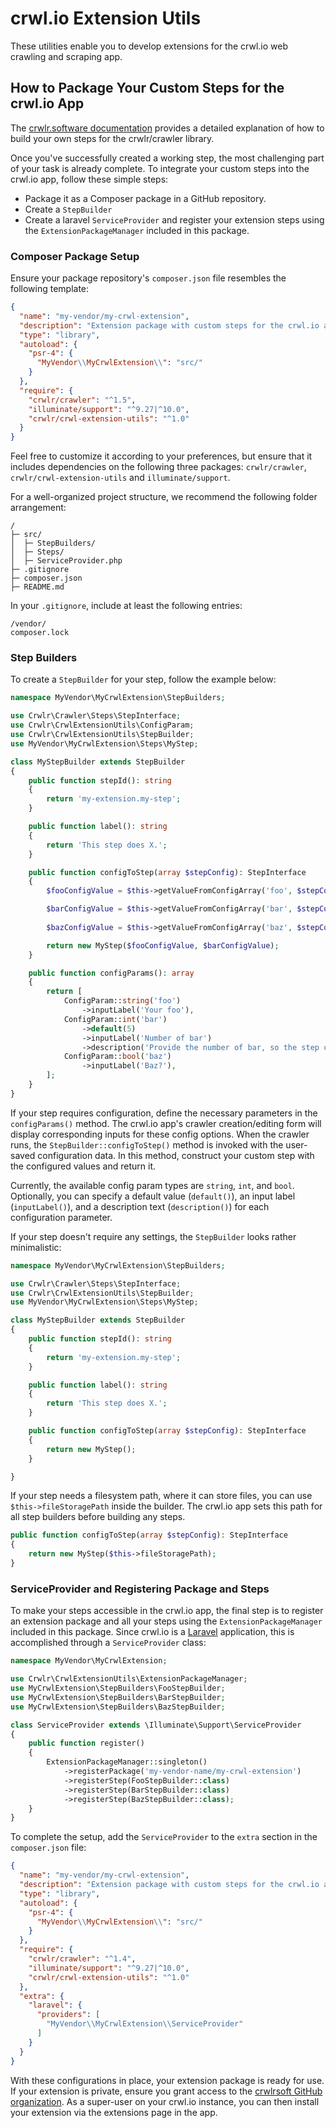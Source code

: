 # crwl.io Extension Utils

These utilities enable you to develop extensions for the crwl.io web crawling and scraping app.

## How to Package Your Custom Steps for the crwl.io App

The [crwlr.software documentation](https://www.crwlr.software/packages/crawler/steps-and-data-flow/custom-steps) provides a detailed explanation of how to build your own steps for the crwlr/crawler library.

Once you've successfully created a working step, the most challenging part of your task is already complete. To integrate your custom steps into the crwl.io app, follow these simple steps:
* Package it as a Composer package in a GitHub repository.
* Create a `StepBuilder`
* Create a laravel `ServiceProvider` and register your extension steps using the `ExtensionPackageManager` included in this package.

### Composer Package Setup

Ensure your package repository's `composer.json` file resembles the following template:

```json
{
  "name": "my-vendor/my-crwl-extension",
  "description": "Extension package with custom steps for the crwl.io app",
  "type": "library",
  "autoload": {
    "psr-4": {
      "MyVendor\\MyCrwlExtension\\": "src/"
    }
  },
  "require": {
    "crwlr/crawler": "^1.5",
    "illuminate/support": "^9.27|^10.0",
    "crwlr/crwl-extension-utils": "^1.0"
  }
}
```

Feel free to customize it according to your preferences, but ensure that it includes dependencies on the following three packages: `crwlr/crawler`, `crwlr/crwl-extension-utils` and `illuminate/support`.

For a well-organized project structure, we recommend the following folder arrangement:

```
/
├─ src/
│  ├─ StepBuilders/
│  ├─ Steps/
│  ├─ ServiceProvider.php
├─ .gitignore
├─ composer.json
├─ README.md
```

In your `.gitignore`, include at least the following entries:

```gitignore
/vendor/
composer.lock
```

### Step Builders

To create a `StepBuilder` for your step, follow the example below:

```php
namespace MyVendor\MyCrwlExtension\StepBuilders;

use Crwlr\Crawler\Steps\StepInterface;
use Crwlr\CrwlExtensionUtils\ConfigParam;
use Crwlr\CrwlExtensionUtils\StepBuilder;
use MyVendor\MyCrwlExtension\Steps\MyStep;

class MyStepBuilder extends StepBuilder
{
    public function stepId(): string
    {
        return 'my-extension.my-step';
    }

    public function label(): string
    {
        return 'This step does X.';
    }

    public function configToStep(array $stepConfig): StepInterface
    {
        $fooConfigValue = $this->getValueFromConfigArray('foo', $stepConfig);

        $barConfigValue = $this->getValueFromConfigArray('bar', $stepConfig);
        
        $bazConfigValue = $this->getValueFromConfigArray('baz', $stepConfig);

        return new MyStep($fooConfigValue, $barConfigValue);
    }

    public function configParams(): array
    {
        return [
            ConfigParam::string('foo')
                ->inputLabel('Your foo'),
            ConfigParam::int('bar')
                ->default(5)
                ->inputLabel('Number of bar')
                ->description('Provide the number of bar, so the step can do X.'),
            ConfigParam::bool('baz')
                ->inputLabel('Baz?'),
        ];
    }
}
```

If your step requires configuration, define the necessary parameters in the `configParams()` method. The crwl.io app's crawler creation/editing form will display corresponding inputs for these config options. When the crawler runs, the `StepBuilder::configToStep()` method is invoked with the user-saved configuration data. In this method, construct your custom step with the configured values and return it.

Currently, the available config param types are `string`, `int`, and `bool`. Optionally, you can specify a default value (`default()`), an input label (`inputLabel()`), and a description text (`description()`) for each configuration parameter.

If your step doesn't require any settings, the `StepBuilder` looks rather minimalistic:

```php
namespace MyVendor\MyCrwlExtension\StepBuilders;

use Crwlr\Crawler\Steps\StepInterface;
use Crwlr\CrwlExtensionUtils\StepBuilder;
use MyVendor\MyCrwlExtension\Steps\MyStep;

class MyStepBuilder extends StepBuilder
{
    public function stepId(): string
    {
        return 'my-extension.my-step';
    }

    public function label(): string
    {
        return 'This step does X.';
    }

    public function configToStep(array $stepConfig): StepInterface
    {
        return new MyStep();
    }

}
```

If your step needs a filesystem path, where it can store files, you can use `$this->fileStoragePath` inside the builder. The crwl.io app sets this path for all step builders before building any steps.

```php
public function configToStep(array $stepConfig): StepInterface
{
    return new MyStep($this->fileStoragePath);
}
```

### ServiceProvider and Registering Package and Steps

To make your steps accessible in the crwl.io app, the final step is to register an extension package and all your steps using the `ExtensionPackageManager` included in this package. Since crwl.io is a [Laravel](https://laravel.com/) application, this is accomplished through a `ServiceProvider` class:

```php
namespace MyVendor\MyCrwlExtension;

use Crwlr\CrwlExtensionUtils\ExtensionPackageManager;
use MyCrwlExtension\StepBuilders\FooStepBuilder;
use MyCrwlExtension\StepBuilders\BarStepBuilder;
use MyCrwlExtension\StepBuilders\BazStepBuilder;

class ServiceProvider extends \Illuminate\Support\ServiceProvider
{
    public function register()
    {
        ExtensionPackageManager::singleton()
            ->registerPackage('my-vendor-name/my-crwl-extension')
            ->registerStep(FooStepBuilder::class)
            ->registerStep(BarStepBuilder::class)
            ->registerStep(BazStepBuilder::class);
    }
}
```

To complete the setup, add the `ServiceProvider` to the `extra` section in the `composer.json` file:

```json
{
  "name": "my-vendor/my-crwl-extension",
  "description": "Extension package with custom steps for the crwl.io app",
  "type": "library",
  "autoload": {
    "psr-4": {
      "MyVendor\\MyCrwlExtension\\": "src/"
    }
  },
  "require": {
    "crwlr/crawler": "^1.4",
    "illuminate/support": "^9.27|^10.0",
    "crwlr/crwl-extension-utils": "^1.0"
  },
  "extra": {
    "laravel": {
      "providers": [
        "MyVendor\\MyCrwlExtension\\ServiceProvider"
      ]
    }
  }
}
```

With these configurations in place, your extension package is ready for use. If your extension is private, ensure you grant access to the [crwlrsoft GitHub organization](https://github.com/crwlrsoft). As a super-user on your crwl.io instance, you can then install your extension via the extensions page in the app.
